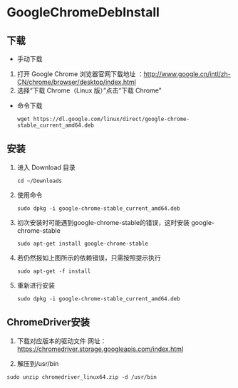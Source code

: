 # GoogleChromeDebInstall

## 下载

- 手动下载

1. 打开 Google Chrome 浏览器官网下载地址 ：http://www.google.cn/intl/zh-CN/chrome/browser/desktop/index.html
2. 选择“下载 Chrome（Linux 版）”点击“下载 Chrome”

- 命令下载

  ```
  wget https://dl.google.com/linux/direct/google-chrome-stable_current_amd64.deb
  ```

## 安装

1. 进入 Download 目录

   ```
   cd ~/Downloads
   ```

2. 使用命令

   ```
   sudo dpkg -i google-chrome-stable_current_amd64.deb
   ```

3. 初次安装时可能遇到google-chrome-stable的错误，这时安装 google-chrome-stable

   ```
   sudo apt-get install google-chrome-stable
   ```

4. 若仍然报如上图所示的依赖错误，只需按照提示执行

   ```
   sudo apt-get -f install
   ```

5. 重新进行安装

   ```
   sudo dpkg -i google-chrome-stable_current_amd64.deb
   ```
## ChromeDriver安装

1. 下载对应版本的驱动文件
   网址：https://chromedriver.storage.googleapis.com/index.html
   
2. 解压到/usr/bin
```shell
sudo unzip chromedriver_linux64.zip -d /usr/bin
```
   
